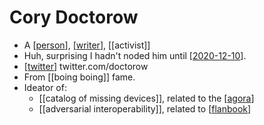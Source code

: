 # Cory Doctorow

- A [[person]], [[writer]], [[activist]]
- Huh, surprising I hadn't noded him until [[2020-12-10]].
- [[twitter]] twitter.com/doctorow
- From [[boing boing]] fame.
- Ideator of:
  - [[catalog of missing devices]], related to the [[agora]]
  - [[adversarial interoperability]], related to [[flanbook]]


[//begin]: # "Autogenerated link references for markdown compatibility"
[person]: person "Person"
[writer]: writer "Writer"
[2020-12-10]: journal/2020-12-10 "2020-12-10"
[twitter]: twitter "Twitter"
[agora]: agora "Agora"
[adversarial-interoperability]: adversarial-interoperability "Adversarial Interoperability"
[flanbook]: flanbook "Flanbook"
[//end]: # "Autogenerated link references"